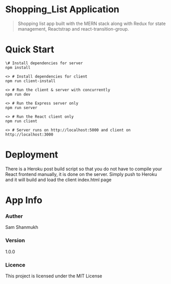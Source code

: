 # Shopping_List Application
> Shopping list app built with the MERN stack along with Redux for state management, Reactstrap and react-transition-group.

# Quick Start
```
\# Install dependencies for server
npm install

<> # Install dependencies for client
npm run client-install

<> # Run the client & server with concurrently
npm run dev

<> # Run the Express server only
npm run server

<> # Run the React client only
npm run client

<> # Server runs on http://localhost:5000 and client on http://localhost:3000
```
# Deployment
There is a Heroku post build script so that you do not have to compile your React frontend manually, it is done on the server. Simply push to Heroku and it will build and load the client index.html page

# App Info
### Auther
Sam Shanmukh

### Version
1.0.0

### Licence
This project is licensed under the MIT License
